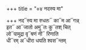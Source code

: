 +++
title = "०४ नदस्य मा"

+++
नद᳓स्य मा रुधतः᳓ का᳓म आ᳓गन्न्  
इत᳓ आ᳓जातो अमु᳓तः कु᳓तश् चित्  
लो᳓पामुद्रा वृ᳓षणं नी᳓ रिणाति  
धी᳓रम् अ᳓धीरा धयति श्वस᳓न्तम्